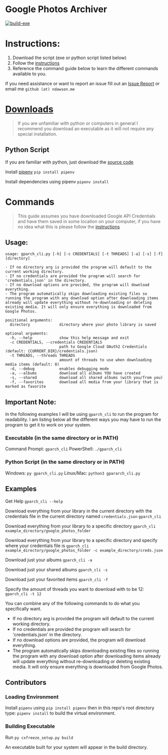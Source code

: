 # Google Photos Archiver
[![build-exe](https://github.com/NicholasDawson/ArchiverForGooglePhotos/actions/workflows/build-exe.yml/badge.svg)](https://github.com/NicholasDawson/ArchiverForGooglePhotos/actions/workflows/build-exe.yml)

# Instructions:
1. Download the script (exe or python script listed below)
2. Follow the [instructions](INSTRUCTIONS.md)
3. Reference the command guide below to learn the different commands available to you.

If you need assistance or want to report an issue fill out an [Issue Report](https://github.com/NicholasDawson/ArchiverForGooglePhotos/issues) or email me `github (at) ndawson.me`

# [Downloads](https://github.com/NicholasDawson/ArchiverForGooglePhotos/releases)
> If you are unfamiliar with python or computers in general I recommend you download an executable as it will not require any special installation.

## Python Script
If you are familiar with python, just download the [source code](https://github.com/NicholasDawson/ArchiverForGooglePhotos/releases)

Install [pipenv](https://pipenv-fork.readthedocs.io/en/latest/install.html)
`pip install pipenv`

Install dependencies using pipenv
`pipenv install`

# Commands
> This guide assumes you have downloaded Google API Credentials and have them saved in some location on your computer, if you have no idea what this is please follow the [instructions](INSTRUCTIONS.md)

## Usage:
```
usage: gparch_cli.py [-h] [-c CREDENTIALS] [-t THREADS] [-a] [-s] [-f] [directory]

- If no directory arg is provided the program will default to the current working directory.
- If no credentials are provided the program will search for 'credentials.json' in the directory.
- If no download options are provided, the program will download everything.
- The program automatically skips downloading existing files so running the program with any download option after downloading items already will update everything without re-downloading or deleting existing media. It will only ensure everything is downloaded from Google Photos.

positional arguments:
  directory             directory where your photo library is saved

optional arguments:
  -h, --help            show this help message and exit
  -c CREDENTIALS, --credentials CREDENTIALS
                        path to Google Cloud OAuth2 Credentials (default: {CURRENT_DIR}/credentials.json)
  -t THREADS, --threads THREADS
                        amount of threads to use when downloading media items (default: 8)
  -d, --debug           enables debugging mode
  -a, --albums          download all albums YOU have created
  -s, --shared          download all shared albums (with you/from you)
  -f, --favorites       download all media from your library that is marked as favorite
```

## Important Note:
In the following examples I will be using `gparch_cli` to run the program for readability. I am listing below all the different ways you may have to run the program to get it to work on your system.

### Executable (in the same directory or in PATH)
Command Prompt: `gparch_cli`
PowerShell: `./gparch_cli`

### Python Script (in the same directory or in PATH)
Windows: `py gparch_cli.py`
Linux/Mac: `python3 gpararch_cli.py`


## Examples
Get Help
`gparch_cli --help`

Download everything from your library in the current directory with the credentials file in the current directory named `credentials.json`
`gparch_cli`

Download everything from your library to a specific directory
`gparch_cli example_directory/google_photos_folder`

Download everything from your library to a specific directory and specify where your credentials file is
`gparch_cli example_directory/google_photos_folder -c example_directory/creds.json`

Download just your albums
`gparch_cli -a`

Download just your shared albums
`gparch_cli -s`

Download just your favorited items
`gparch_cli -f`

Specify the amount of threads you want to download with to be 12:
`gparch_cli -t 12`

You can combine any of the following commands to do what you specifically want.
- If no directory arg is provided the program will default to the current working directory.
- If no credentials are provided the program will search for 'credentials.json' in the directory.
- If no download options are provided, the program will download everything.
- The program automatically skips downloading existing files so running the program with any download option after downloading items already will update everything without re-downloading or deleting existing media. It will only ensure everything is downloaded from Google Photos.

## Contributors
### Loading Environment
Install `pipenv` using `pip install pipenv` then in this repo's root directory type:
`pipenv install` to build the virtual environment.

### Building Executable
Run `py cxfreeze_setup.py build`

An executable built for your system will appear in the build directory.
